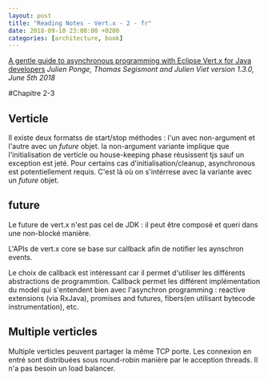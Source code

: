 ```yaml
---
layout: post
title: "Reading Notes - Vert.x - 2 - fr"
date: 2018-09-10 23:00:00 +0200
categories: [architecture, book]
---
```

[A gentle guide to asynchronous programming with Eclipse Vert.x for Java developers](https://vertx.io/docs/guide-for-java-devs/guide-for-java-devs.pdf)
_Julien Ponge, Thomas Segismont and Julien Viet
version 1.3.0, June 5th 2018_

#Chapitre 2-3

## Verticle

Il existe deux formatss de start/stop méthodes : l'un avec non-argument et l'autre avec un _future_ objet. la non-argument variante implique que l'initialisation de verticle ou house-keeping phase réusissent tjs sauf un exception est jeté. Pour certains cas d'initialisation/cleanup, asynchronous est potentiellement requis. C'est là où on s'intérrese avec la variante avec un _future_ objet.

## future

Le future de vert.x n'est pas cel de JDK : il peut être composé et queri dans une non-blocké manière.

L'APIs de vert.x core se base sur callback afin de notifier les aynschron events.

Le choix de callback est intéressant car il permet d'utiliser les différents abstractions de programmtion. Callback permet les différent implémentation du model qui s'entendent bien avec l'asynchron programming : reactive extensions (via RxJava), promises and futures, fibers(en utilisant bytecode instrumentation), etc.

## Multiple verticles
Multiple verticles peuvent partager la même TCP porte. Les connexion en entré sont distribuées sous round-robin manière par le acception threads. Il n'a pas besoin un load balancer.
